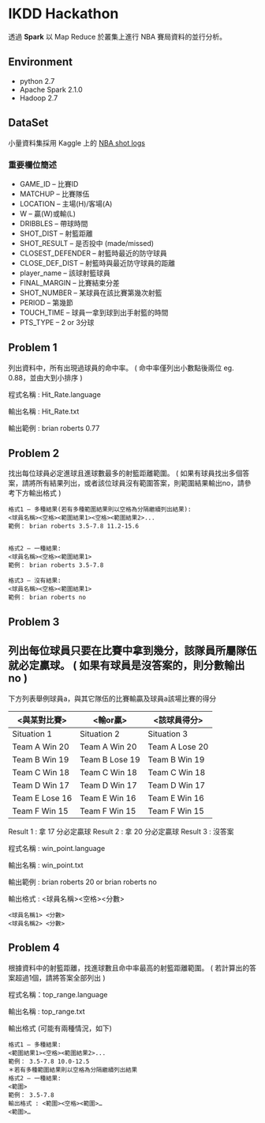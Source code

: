 # IKDD Hackathon

透過 **Spark** 以 Map Reduce 於叢集上進行 NBA 賽局資料的並行分析。

## Environment

* python 2.7
* Apache Spark 2.1.0
* Hadoop 2.7

## DataSet
小量資料集採用 Kaggle 上的 [NBA shot logs](https://www.google.com.tw/search?q=Kaggle+NBA+shot+log&ie=utf-8&oe=utf-8&gws_rd=cr&ei=mTSDWMfNHojp0ASNuoCIAg)
### 重要欄位簡述
* GAME_ID – 比賽ID
* MATCHUP – 比賽隊伍
* LOCATION – 主場(H)/客場(A)
* W – 贏(W)或輸(L)
* DRIBBLES – 帶球時間
* SHOT_DIST – 射籃距離
* SHOT_RESULT – 是否投中 (made/missed)
* CLOSEST_DEFENDER – 射籃時最近的防守球員
* CLOSE_DEF_DIST – 射籃時與最近防守球員的距離
* player_name – 該球射籃球員
* FINAL_MARGIN – 比賽結束分差
* SHOT_NUMBER – 某球員在該比賽第幾次射籃
* PERIOD – 第幾節
* TOUCH_TIME – 球員一拿到球到出手射籃的時間
* PTS_TYPE – 2 or 3分球

## Problem 1
列出資料中，所有出現過球員的命中率。
( 命中率僅列出小數點後兩位 eg. 0.88，並由大到小排序 )

程式名稱 : Hit_Rate.language

輸出名稱 : Hit_Rate.txt

輸出範例 : brian roberts 0.77


## Problem 2
找出每位球員必定進球且進球數最多的射籃距離範圍。
( 如果有球員找出多個答案，請將所有結果列出，或者該位球員沒有範圍答案，則範圍結果輸出no，請參考下方輸出格式 )
```
格式1 – 多種結果(若有多種範圍結果則以空格為分隔繼續列出結果):
<球員名稱><空格><範圍結果1><空格><範圍結果2>...
範例： brian roberts 3.5-7.8 11.2-15.6


格式2 – 一種結果:
<球員名稱><空格><範圍結果1>
範例： brian roberts 3.5-7.8

格式3 – 沒有結果:
<球員名稱><空格><範圍結果1>
範例： brian roberts no
```

## Problem 3

列出每位球員只要在比賽中拿到幾分，該隊員所屬隊伍就必定贏球。
( 如果有球員是沒答案的，則分數輸出no )
---------------------------------------------------------------------
下方列表舉例球員a，與其它隊伍的比賽輸贏及球員a該場比賽的得分

|<與某對比賽>|<輸or贏>|<該球員得分>|
|-----------|-------|----------|
|Situation 1 | Situation 2 | Situation 3 |
|Team A  Win 20 | Team A Win 20 | Team A Lose 20 |
|Team B  Win 19 | Team B Lose 19 | Team B Win 19 |
|Team C Win 18 | Team C Win 18 | Team C Win 18 |
|Team D Win 17 | Team D Win 17 | Team D Win 17 |
|Team E Lose 16 | Team E Win 16 | Team E Win 16 |
|Team F Win 15 | Team F Win 15 | Team F Win 15 |

Result 1 : 拿 17 分必定贏球
Result 2 : 拿 20 分必定贏球
Result 3 : 沒答案

程式名稱 : win_point.language

輸出名稱 : win_point.txt

輸出範例 : brian roberts 20 or brian roberts no

輸出格式 : <球員名稱><空格><分數>
```
<球員名稱1> <分數>
<球員名稱2> <分數>
```
## Problem 4

根據資料中的射籃距離，找進球數且命中率最高的射籃距離範圍。
( 若計算出的答案超過1個，請將答案全部列出 )

程式名稱：top_range.language

輸出名稱 : top_range.txt

輸出格式 (可能有兩種情況，如下)

```
格式1 – 多種結果:
<範圍結果1><空格><範圍結果2>...
範例： 3.5-7.8 10.0-12.5
＊若有多種範圍結果則以空格為分隔繼續列出結果
格式2 – 一種結果:
<範圍>
範例： 3.5-7.8
輸出格式 : <範圍><空格><範圍>…
<範圍>…
```
